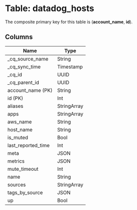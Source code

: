 # Table: datadog_hosts



The composite primary key for this table is (**account_name**, **id**).


## Columns
| Name          | Type          |
| ------------- | ------------- |
|_cq_source_name|String|
|_cq_sync_time|Timestamp|
|_cq_id|UUID|
|_cq_parent_id|UUID|
|account_name (PK)|String|
|id (PK)|Int|
|aliases|StringArray|
|apps|StringArray|
|aws_name|String|
|host_name|String|
|is_muted|Bool|
|last_reported_time|Int|
|meta|JSON|
|metrics|JSON|
|mute_timeout|Int|
|name|String|
|sources|StringArray|
|tags_by_source|JSON|
|up|Bool|